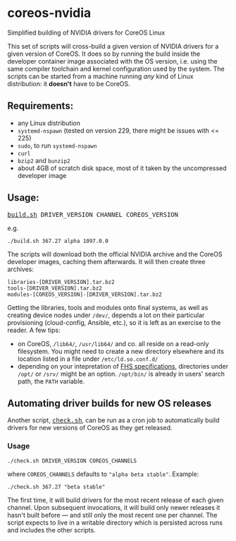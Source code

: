 # coreos-nvidia
Simplified building of NVIDIA drivers for CoreOS Linux

This set of scripts will cross-build a given version of NVIDIA drivers for a
given version of CoreOS. It does so by running the build inside the developer
container image associated with the OS version, i.e. using the same compiler
toolchain and kernel configuration used by the system. The scripts can be
started from a machine running _any_ kind of Linux distribution: it
**doesn't** have to be CoreOS.

## Requirements:

 - any Linux distribution
 - `systemd-nspawn` (tested on version 229, there might be issues with <= 225)
 - `sudo`, to run `systemd-nspawn`
 - `curl`
 - `bzip2` and `bunzip2`
 - about 4GB of scratch disk space, most of it taken by the uncompressed
   developer image

## Usage:

<tt><a href="build.sh">build.sh</a> DRIVER_VERSION CHANNEL COREOS_VERSION</tt>

e.g.

`./build.sh 367.27 alpha 1097.0.0`

The scripts will download both the official NVIDIA archive and the CoreOS
developer images, caching them afterwards. It will then create three archives:

```
libraries-[DRIVER_VERSION].tar.bz2
tools-[DRIVER_VERSION].tar.bz2
modules-[COREOS_VERSION]-[DRIVER_VERSION].tar.bz2
```

Getting the libraries, tools and modules onto final systems, as well as creating
device nodes under `/dev/`, depends a lot on their particular provisioning
(cloud-config, Ansible, etc.), so it is left as an exercise to the reader. A few
tips:

- on CoreOS, `/lib64/`, `/usr/lib64/` and co. all reside on a read-only
filesystem. You might need to create a new directory elsewhere and its location
listed in a file under `/etc/ld.so.conf.d/`
- depending on your intepretation of [FHS
specifications](http://refspecs.linuxfoundation.org/fhs.shtml), directories
under `/opt/` or `/srv/` might be an option. `/opt/bin/` is already in users'
search path, the `PATH` variable.

## Automating driver builds for new OS releases

Another script, <tt><a href="check.sh">check.sh</a></tt>, can be run as a cron
job to automatically build drivers for new versions of CoreOS as they get
released.

### Usage

`./check.sh DRIVER_VERSION COREOS_CHANNELS`

where `COREOS_CHANNELS` defaults to `"alpha beta stable"`. Example:

`./check.sh 367.27 "beta stable"`

The first time, it will build drivers for the most recent release of each given
channel. Upon subsequent invocations, it will build only newer releases it
hasn't built before — and still only the most recent one per channel. The script
expects to live in a writable directory which is persisted across runs and
includes the other scripts.
